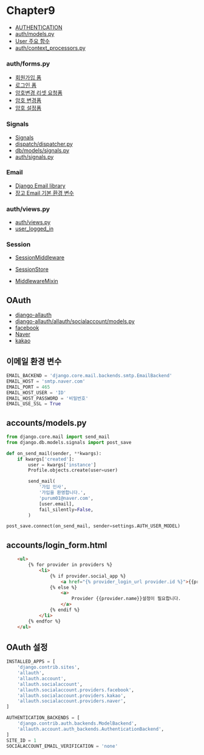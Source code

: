 # Chapter9

* [AUTHENTICATION](https://github.com/django/django/blob/master/django/conf/global_settings.py#LC493)
* [auth/models.py](https://github.com/django/django/blob/master/django/contrib/auth/models.py#LC288)
* [User 주요 함수](https://github.com/django/django/blob/master/django/contrib/auth/base_user.py#LC47)
* [auth/context_processors.py](https://github.com/django/django/blob/master/django/contrib/auth/context_processors.py#LC46)
### auth/forms.py
* [회원가입 폼](https://github.com/django/django/blob/2.1/django/contrib/auth/forms.py#LC64)
* [로그인 폼](https://github.com/django/django/blob/2.1/django/contrib/auth/forms.py#LC155)
* [암호변경 리셋 요청폼](https://github.com/django/django/blob/2.1/django/contrib/auth/forms.py#LC231)
* [암호 변경폼](https://github.com/django/django/blob/2.1/django/contrib/auth/forms.py#LC342)
* [암호 설정폼](https://github.com/django/django/blob/2.1/django/contrib/auth/forms.py#LC298)
### Signals
* [Signals](https://docs.djangoproject.com/en/2.1/ref/signals/)
* [dispatch/dispatcher.py](https://github.com/django/django/blob/master/django/dispatch/dispatcher.py)
* [db/models/signals.py](https://github.com/django/django/blob/master/django/db/models/signals.py)
* [auth/signals.py](https://github.com/django/django/blob/master/django/contrib/auth/signals.py)
### Email
* [Django Email library](https://docs.djangoproject.com/en/2.1/topics/email/)
* [장고 Email 기본 환경 변수](https://github.com/django/django/blob/master/django/conf/global_settings.py#L184)

### auth/views.py
* [auth/views.py](https://github.com/django/django/blob/master/django/contrib/auth/views.py)
* [user_logged_in](https://github.com/django/django/blob/2.1/django/contrib/auth/__init__.py#L161)

### Session
* [SessionMiddleware](https://github.com/django/django/blob/2.1.1/django/contrib/sessions/middleware.py)
* [SessionStore](https://github.com/django/django/blob/master/django/contrib/sessions/backends/db.py)

* [MiddlewareMixin](https://github.com/django/django/blob/2.1.1/django/utils/deprecation.py#LC82)

OAuth
---
* [django-allauth](https://django-allauth.readthedocs.io/en/latest/providers.html)
* [django-allauth/allauth/socialaccount/models.py](https://github.com/pennersr/django-allauth/blob/master/allauth/socialaccount/models.py)
* [facebook](https://developers.facebook.com/)
* [Naver](https://developers.naver.com/)
* [kakao](https://developers.kakao.com/)


이메일 환경 변수
---
~~~python
EMAIL_BACKEND = 'django.core.mail.backends.smtp.EmailBackend'
EMAIL_HOST = 'smtp.naver.com'
EMAIL_PORT = 465
EMAIL_HOST_USER = 'ID'
EMAIL_HOST_PASSWORD = '비밀번호'
EMAIL_USE_SSL = True
~~~

accounts/models.py
---
~~~python
from django.core.mail import send_mail
from django.db.models.signals import post_save

def on_send_mail(sender, **kwargs):
    if kwargs['created']:
        user = kwargs['instance']
        Profile.objects.create(user=user)

        send_mail(
            '가입 인사',
            '가입을 환영합니다.',
            'purum01@naver.com',
            [user.email],
            fail_silently=False,
        )

post_save.connect(on_send_mail, sender=settings.AUTH_USER_MODEL)
~~~


accounts/login_form.html
---
~~~html
    <ul>
        {% for provider in providers %}
            <li>
                {% if provider.social_app %}
                    <a href="{% provider_login_url provider.id %}">{{provider.name}}</a>
                {% else %}
                    <a>
                        Provider {{provider.name}}설정이 필요합니다.
                    </a>
                {% endif %}
            </li>
        {% endfor %}
    </ul>
~~~

OAuth 설정
---
~~~python
INSTALLED_APPS = [
    'django.contrib.sites',
    'allauth',
    'allauth.account',
    'allauth.socialaccount',
    'allauth.socialaccount.providers.facebook',
    'allauth.socialaccount.providers.kakao',
    'allauth.socialaccount.providers.naver',
]

AUTHENTICATION_BACKENDS = [
    'django.contrib.auth.backends.ModelBackend',
    'allauth.account.auth_backends.AuthenticationBackend',
]
SITE_ID = 1
SOCIALACCOUNT_EMAIL_VERIFICATION = 'none'
~~~
